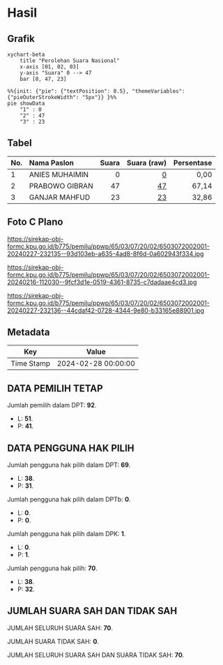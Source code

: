# Hasil

## Grafik

```mermaid
xychart-beta
    title "Perolehan Suara Nasional"
    x-axis [01, 02, 03]
    y-axis "Suara" 0 --> 47
    bar [0, 47, 23]
```

```mermaid
%%{init: {"pie": {"textPosition": 0.5}, "themeVariables": {"pieOuterStrokeWidth": "5px"}} }%%
pie showData
    "1" : 0
    "2" : 47
    "3" : 23
```

## Tabel

| No. | Nama Paslon    | Suara | Suara (raw) | Persentase |
|:--- |:-------------- | -----:| -----------:| ----------:|
| 1   | ANIES MUHAIMIN | 0     | [0][p-1]    | 0,00       |
| 2   | PRABOWO GIBRAN | 47    | [47][p-2]   | 67,14      |
| 3   | GANJAR MAHFUD  | 23    | [23][p-3]   | 32,86      |


[p-1]: https://github.com/gigit-pemilu/pemilu-2024/blob/main/pilpres/hitung-suara/sub/65-kalimantan-utara/sub/03-nunukan/sub/07-krayan-selatan/sub/2002-liang-lunuk/sub/001-tps/sub/paslon-1.txt
[p-2]: https://github.com/gigit-pemilu/pemilu-2024/blob/main/pilpres/hitung-suara/sub/65-kalimantan-utara/sub/03-nunukan/sub/07-krayan-selatan/sub/2002-liang-lunuk/sub/001-tps/sub/paslon-2.txt
[p-3]: https://github.com/gigit-pemilu/pemilu-2024/blob/main/pilpres/hitung-suara/sub/65-kalimantan-utara/sub/03-nunukan/sub/07-krayan-selatan/sub/2002-liang-lunuk/sub/001-tps/sub/paslon-3.txt

## Foto C Plano

https://sirekap-obj-formc.kpu.go.id/b775/pemilu/ppwp/65/03/07/20/02/6503072002001-20240227-232135--93d103eb-a635-4ad8-8f6d-0a602943f334.jpg

https://sirekap-obj-formc.kpu.go.id/b775/pemilu/ppwp/65/03/07/20/02/6503072002001-20240216-112030--9fcf3d1e-0519-4361-8735-c7dadaae4cd3.jpg

https://sirekap-obj-formc.kpu.go.id/b775/pemilu/ppwp/65/03/07/20/02/6503072002001-20240227-232136--44cdaf42-0728-4344-9e80-b33165e88901.jpg


## Metadata

| Key        | Value               |
| ---------- | ------------------- |
| Time Stamp | 2024-02-28 00:00:00 |


## DATA PEMILIH TETAP

Jumlah pemilih dalam DPT: **92**.
 * L: **51**.
 * P: **41**.

## DATA PENGGUNA HAK PILIH

Jumlah pengguna hak pilih dalam DPT: **69**.
 * L: **38**.
 * P: **31**.

Jumlah pengguna hak pilih dalam DPTb: **0**.
 * L: **0**.
 * P: **0**.

Jumlah pengguna hak pilih dalam DPK: **1**.
 * L: **0**.
 * P: **1**.

Jumlah pengguna hak pilih: **70**.
 * L: **38**.
 * P: **32**.

## JUMLAH SUARA SAH DAN TIDAK SAH

JUMLAH SELURUH SUARA SAH: **70**.

JUMLAH SUARA TIDAK SAH: **0**.

JUMLAH SELURUH SUARA SAH DAN SUARA TIDAK SAH: **70**.


